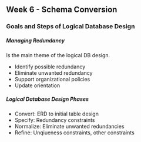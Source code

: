 ## Week 6 - Schema Conversion

### Goals and Steps of Logical Database Design

##### Managing Redundancy
Is the main theme of the logical DB design.

- Identify possible redundancy
- Eliminate unwanted redundancy
- Support organizational policies
- Update orientation

##### Logical Database Design Phases

- Convert: ERD to initial table design
- Specify: Redundancy constraints
- Normalize: Eliminate unwanted redundancies
- Refine: Unqiueness constraints, other constraints
